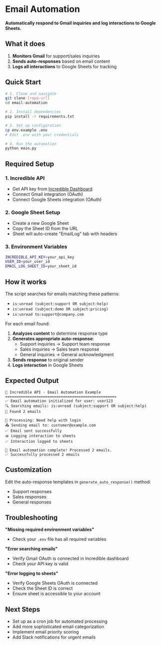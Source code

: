 # Email Automation

**Automatically respond to Gmail inquiries and log interactions to Google Sheets.**

## What it does

1. **Monitors Gmail** for support/sales inquiries
2. **Sends auto-responses** based on email content
3. **Logs all interactions** to Google Sheets for tracking

## Quick Start

```bash
# 1. Clone and navigate
git clone [repo-url]
cd email-automation

# 2. Install dependencies
pip install -r requirements.txt

# 3. Set up configuration
cp env.example .env
# Edit .env with your credentials

# 4. Run the automation
python main.py
```

## Required Setup

### 1. Incredible API

- Get API key from [Incredible Dashboard](https://incredible.one)
- Connect Gmail integration (OAuth)
- Connect Google Sheets integration (OAuth)

### 2. Google Sheet Setup

- Create a new Google Sheet
- Copy the Sheet ID from the URL
- Sheet will auto-create "EmailLog" tab with headers

### 3. Environment Variables

```bash
INCREDIBLE_API_KEY=your_api_key
USER_ID=your_user_id
EMAIL_LOG_SHEET_ID=your_sheet_id
```

## How it works

The script searches for emails matching these patterns:

- `is:unread (subject:support OR subject:help)`
- `is:unread (subject:demo OR subject:pricing)`
- `is:unread to:support@company.com`

For each email found:

1. **Analyzes content** to determine response type
2. **Generates appropriate auto-response**:
   - Support inquiries → Support team response
   - Sales inquiries → Sales team response
   - General inquiries → General acknowledgment
3. **Sends response** to original sender
4. **Logs interaction** in Google Sheets

## Expected Output

```
🤖 Incredible API - Email Automation Example
==================================================
✅ Email automation initialized for user: user123
🔍 Searching emails: is:unread (subject:support OR subject:help)
📧 Found 2 emails

📧 Processing: Need help with login
📤 Sending email to: customer@example.com
✅ Email sent successfully
📊 Logging interaction to sheets
✅ Interaction logged to sheets

🎉 Email automation complete! Processed 2 emails.
✅ Successfully processed 2 emails
```

## Customization

Edit the auto-response templates in `generate_auto_response()` method:

- Support responses
- Sales responses
- General responses

## Troubleshooting

**"Missing required environment variables"**

- Check your `.env` file has all required variables

**"Error searching emails"**

- Verify Gmail OAuth is connected in Incredible dashboard
- Check your API key is valid

**"Error logging to sheets"**

- Verify Google Sheets OAuth is connected
- Check the Sheet ID is correct
- Ensure sheet is accessible to your account

## Next Steps

- Set up as a cron job for automated processing
- Add more sophisticated email categorization
- Implement email priority scoring
- Add Slack notifications for urgent emails
